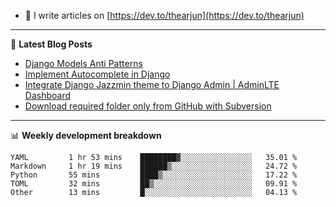 <!-- ![My Profile Introduction Image](https://i.ibb.co/tLFZ15Q/gh.png) -->
- 📝 I write articles on [https://dev.to/thearjun](https://dev.to/thearjun)

-------

📕 **Latest Blog Posts**
<!-- BLOG-POST-LIST:START -->
- [Django Models Anti Patterns](https://dev.to/thearjun/django-models-anti-patterns-1ma1)
- [Implement Autocomplete in Django](https://dev.to/thearjun/implement-autocomplete-in-django-3h20)
- [Integrate Django Jazzmin theme to Django Admin | AdminLTE Dashboard](https://dev.to/thearjun/integrate-django-jazzmin-theme-to-django-admin-adminlte-dashboard-5aao)
- [Download required folder only from GitHub with Subversion](https://dev.to/thearjun/download-required-folder-only-from-github-with-subversion-2gpc)
<!-- BLOG-POST-LIST:END -->

-------

📊 **Weekly development breakdown**
<!--START_SECTION:waka-->

```text
YAML         1 hr 53 mins    ████████▓░░░░░░░░░░░░░░░░   35.01 %
Markdown     1 hr 19 mins    ██████▒░░░░░░░░░░░░░░░░░░   24.72 %
Python       55 mins         ████▒░░░░░░░░░░░░░░░░░░░░   17.22 %
TOML         32 mins         ██▒░░░░░░░░░░░░░░░░░░░░░░   09.91 %
Other        13 mins         █░░░░░░░░░░░░░░░░░░░░░░░░   04.13 %
```

<!--END_SECTION:waka-->
<img src='https://profile-counter.glitch.me/thearjun/count.svg' width='0px'>
